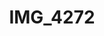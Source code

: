 ---
pid: '142'
layout: bg-photos
title: IMG_4272
filename: IMG_4293.jpg
caption: 
previous_pid: '141'
next_pid: '143'
permalink: "/photos/142.html"
---